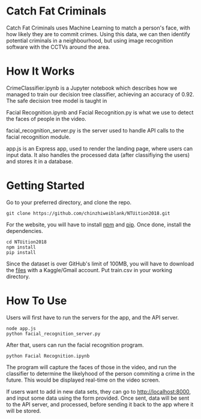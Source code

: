 # Catch Fat Criminals

Catch Fat Criminals uses Machine Learning to match a person's face, with how likely they are to commit crimes. Using this data, we can then identify potential criminals in a neighbourhood, but using image recognition software with the CCTVs around the area.

# How It Works

CrimeClassifier.ipynb is a Jupyter notebook which describes how we managed to train our decision tree classifier, achieving an accuracy of 0.92. The safe decision tree model is taught in 

Facial Recognition.ipynb and Facial Recognition.py is what we use to detect the faces of people in the video.

facial_recognition_server.py is the server used to handle API calls to the facial recognition module.

app.js is an Express app, used to render the landing page, where users can input data. It also handles the processed data (after classifiying the users) and stores it in a database.

# Getting Started

Go to your preferred directory, and clone the repo.
```
git clone https://github.com/chinzhiweiblank/NTUition2018.git
```

For the website, you will have to install [npm](https://www.npmjs.com/get-npm) and [pip](https://pip.pypa.io/en/stable/installing/). Once done, install the dependencies.
```
cd NTUition2018
npm install
pip install
```
Since the dataset is over GitHub's limit of 100MB, you will have to download the [files](https://www.kaggle.com/account/login?ReturnUrl=%2fc%2f4458%2fdownload-all) with a Kaggle/Gmail account. Put train.csv in your working directory.

# How To Use

Users will first have to run the servers for the app, and the API server.
```
node app.js
python facial_recognition_server.py
```

After that, users can run the facial recognition program.
```
python Facial Recognition.ipynb
```
The program will capture the faces of those in the video, and run the classifier to determine the likelyhood of the person commiting a crime in the future. This would be displayed real-time on the video screen.

If users want to add in new data sets, they can go to [http://localhost:8000](https://localhost:8000), and input some data using the form provided. Once sent, data will be sent to the API server, and processed, before sending it back to the app where it will be stored.

